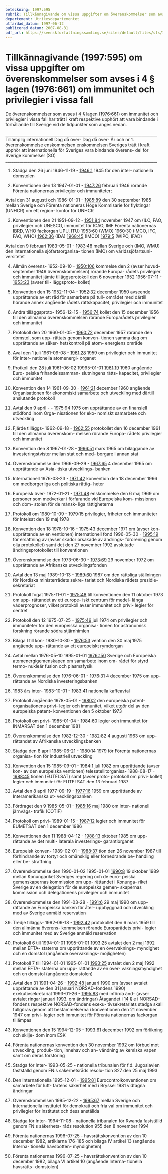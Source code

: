 ```yaml
---
beteckning: 1997:595
rubrik: Tillkännagivande om vissa uppgifter om överenskommelser som avses i 4 § lagen om immunitet och privilegier i vissa fall
departement: Utrikesdepartementet
utfardad_datum: 1997-06-12
publicerad_datum: 2007-08-31
pdf_url: https://svenskforfattningssamling.se/sites/default/files/sfs/1997-06/SFS1997-595.pdf
---
```


# Tillkännagivande (1997:595) om vissa uppgifter om överenskommelser som avses i 4 § lagen (1976:661) om immunitet och privilegier i vissa fall

De överenskommelser som avses i [4 §](#4) lagen ([1976:661](https://selex.se/eli/sfs/1976/661)) om immunitet och privilegier i vissa fall har trätt i kraft respektive upphört att vara bindande i förhållande till Sverige vid de tidpunkter som anges nedan.

____________________________________________________________________________ Tillämplig internationell    Dag då över-   Dag då över-    År och nr 1. överenskommelse		     enskommelsen   enskommelsen    Sveriges trätt i kraft  upphör att      internationella för Sveriges   vara bindande   överens- del	    för Sverige     kommelser (SÖ) ____________________________________________________________________________

1. Stadga den 26 juni	     1946-11-19		-	    [1946:1](https://selex.se/eli/sfs/1946/1) 1945 för den inter- nationella domstolen

2. Konventionen den 13	     1947-01-01		-	    [1947:26](https://selex.se/eli/sfs/1947/26) februari 1946 rörande Förenta nationernas privilegier och immuniteter;

Avtal den 31 augusti och     1986-01-01		-	    [1985:89](https://selex.se/eli/sfs/1985/89) den 30 september 1985 mellan Sverige och Förenta nationeras Höge Kommisarie för flyktingar (UNHCR) om ett region- kontor för UNHCR

3. Konventionen den 21	     1951-09-12		-	    [1951:84](https://selex.se/eli/sfs/1951/84) november 1947 om					    (ILO, FAO, privilegier och						    UNESCO, immunitet för						    ICAO, IMF Förenta nationernas					    IBRD, WHO fackorgan						    UPU, ITU) [1953:60](https://selex.se/eli/sfs/1953/60) (WMO) [1960:30](https://selex.se/eli/sfs/1960/30) (IMCO, IFC, FAO, WHO) [1962:36](https://selex.se/eli/sfs/1962/36) (IDA) [1968:45](https://selex.se/eli/sfs/1968/45) (IMCO) [1979:5](https://selex.se/eli/sfs/1979/5) (WIPO, IFAD)

Avtal den 9 februari	    1983-05-01		-	    [1983:48](https://selex.se/eli/sfs/1983/48) mellan Sverige och					    (IMO, WMU) den internationella sjöfartsorganisa- tionen (IMO) om världssjöfartsuni- versitetet

4. Allmän överens-	    1952-09-10		-	    [1950:106](https://selex.se/eli/sfs/1950/106) kommelse den 2		    (avser huvud- september 1949 		    överenskommelsen) rörande Europa- rådets privilegier och immunitet jämte tilläggsprotokoll den 6 november 1952		    1956-07-11		-	    [1953:23](https://selex.se/eli/sfs/1953/23) (avser till- läggsproto- kollet)

5. Konvention den 15	    1952-11-04		-	    [1952:32](https://selex.se/eli/sfs/1952/32) december 1950 avseende upprättande av ett råd för samarbete på tull- området med därtill hörande annex angående rådets rättskapacitet, privilegier och immunitet

6. Andra tilläggsproto-	    1956-12-15		-	    [1956:74](https://selex.se/eli/sfs/1956/74) kollet den 15 december 1956 till den allmänna överenskommelsen rörande Europarådets privilegier och immunitet

7. Protokoll den 20	    1960-01-05		-	    [1960:72](https://selex.se/eli/sfs/1960/72) december 1957 rörande den domstol, som upp- rättats genom konven- tionen samma dag om upprättande av säker- hetskontroll på atom- energiens område

8. Aval den 1 juli	    1961-09-08		-	    [1961:28](https://selex.se/eli/sfs/1961/28) 1959 om privilegier och immunitet för inter- nationella atomenergi- organet

9. Protkoll den 28 juli	    1961-06-02	    19995-01-01	    [1961:19](https://selex.se/eli/sfs/1961/19) 1960 angående Euro- peiska frihandelssamman- slutningens rätts- kapacitet, privilegier och immunitet

10. Konvention den 14	    1961-09-30		-	    [1961:21](https://selex.se/eli/sfs/1961/21) december 1960 angående Organisationen för ekonomiskt samarbete och utveckling med därtill anslutande protokoll

11. Avtal den 9 april	        -		-	    [1975:94](https://selex.se/eli/sfs/1975/94) 1975 om upprättande av en finansiell stödfond inom Orga- nisationen för eko- nomiskt samarbete och utveckling

12. Fjärde tilläggs-	    1962-09-18		-	    [1962:55](https://selex.se/eli/sfs/1962/55) protokollet den 16 december 1961 till den allmänna överenskom- melsen rörande Europa- rådets privilegier och immunitet

13. Konvention den 8	    1967-01-28		-	    [1966:51](https://selex.se/eli/sfs/1966/51) mars 1965 om biläggande av investeringstvister mellan stat och med- borgare i annan stat

14. Överenskommelse den	    1966-09-29		-	    [1967:65](https://selex.se/eli/sfs/1967/65) 4 december 1965 om upprättande av Asia- tiska utvecklings- banken

15. Internationell	    1976-03-23		-	    [1971:42](https://selex.se/eli/sfs/1971/42) konvention den 18 december 1966 om medborgerliga och politiska rättig- heter

16. Europeisk över-	    1972-01-21		-	    [1971:48](https://selex.se/eli/sfs/1971/48) enskommelse den 6 maj 1969 om personer som medverkar i förfarande vid Europeiska kom- missionen och dom- stolen för de mänsk- liga rättigheterna

17. Protokoll om	    1980-10-09		-	    [1979:15](https://selex.se/eli/sfs/1979/15) privilegier, friheter och immuniteter för Intelsat den 19 maj 1978

18. Konvention den 18	    1978-10-16		-	    [1975:43](https://selex.se/eli/sfs/1975/43) december 1971 om	    (avser kon- upprättande av en	    ventionen) internationell fond	    1996-05-30		-	    [1995:19](https://selex.se/eli/sfs/1995/19) för ersättning av	    (avser skador orsakade av	    ändrings- förorening genom olja	    protokollet) samt det den 27 november 1992 avslutade ändringsprotokollet till konventionen

19. Överenskommelse den	    1973-06-30		-	    [1973:69](https://selex.se/eli/sfs/1973/69) 29 november 1972 om upprättande av Afrikanska utvecklingsfonden

20. Avtal den 13 maj	    1989-10-13		-	    [1989:60](https://selex.se/eli/sfs/1989/60) 1987 om den rättsliga ställningen för Nordiska ministerrådets sekre- tariat och Nordiska rådets presidie- sekretariat

21. Protokoll fogat 	    1975-11-01		-	    [1975:48](https://selex.se/eli/sfs/1975/48) till konventionen den 11 oktober 1973 om upp- rättandet av ett europe- iskt centrum för medel- långa väderprognoser, vilket protokoll avser immunitet och privi- legier för centret

22. Protokoll den 12	    1975-07-25		-	    [1975:49](https://selex.se/eli/sfs/1975/49) juli 1974 om privilegier och immuniteter för den europeiska organisa- tionen för astronomisk forskning rörande södra stjärnhimlen

23. Bilaga I till kon-	    1980-10-30		-	    [1976:53](https://selex.se/eli/sfs/1976/53) vention den 30 maj 1975 angående upp- rättande av ett europeiskt rymdorgan

24. Avtal mellan	    1976-05-10	    1995-01-01	    [1976:150](https://selex.se/eli/sfs/1976/150) Sverige och Europeiska atomenergigemenskapen om samarbete inom om- rådet för styrd termo- nukleär fusion och plasmafysik

25. Överenskommelse den	    1976-06-01		-	    [1976:31](https://selex.se/eli/sfs/1976/31) 4 december 1975 om upp- rättande av Nordiska investeringsbanken

26. 1983 års inter-	    1983-10-01		-	    [1983:41](https://selex.se/eli/sfs/1983/41) nationella kaffeavtal

27. Protokoll angående	    1978-05-01		-	    [1980:2](https://selex.se/eli/sfs/1980/2) den europeiska patent- organisationens privi- legier och immunitet, vilket utgör del av den europeiska patent- konventionen den 5 oktober 1973

28. Protokoll om privi-	    1985-01-04		-	    [1984:60](https://selex.se/eli/sfs/1984/60) legier och immunitet för INMARSAT den 1 december 1981

29. Överenskommelse den	    1982-12-30		-	    [1982:82](https://selex.se/eli/sfs/1982/82) 4 augusti 1963 om upp- rättandet av Afrikanska utvecklingsbanken

30. Stadga den 8 april	    1985-06-21		-	    [1980:14](https://selex.se/eli/sfs/1980/14) 1979 för Förenta nationernas organisa- tion för industriell utveckling

31. Konvention den 15	    1985-09-01		-	    [1984:1](https://selex.se/eli/sfs/1984/1) juli 1982 om upprättande    (avser kon- av den europeiska	    ventionen) telesatellitorganisa-	    1988-08-17		-	    [1988:45](https://selex.se/eli/sfs/1988/45) tionen (EUTELSAT) samt	    (avser proto- protokoll om privi-	    kollet) legier och immunitet för EUTELSAT den 13 februari 1987

32. Avtal den 8 april	    1977-09-19		-	    [1977:16](https://selex.se/eli/sfs/1977/16) 1959 om upprättande av Interamerikanska ut- vecklingsbanken

33. Fördraget den 9	    1985-05-01		-	    [1985:16](https://selex.se/eli/sfs/1985/16) maj 1980 om inter- nationell järnvägs- trafik (COTIF)

34. Protokoll om privi-	    1989-01-15		-	    [1987:12](https://selex.se/eli/sfs/1987/12) legier och immunitet för EUMETSAT den 1 december 1986

35. Konventionen den 11	    1988-04-12		-	    [1988:13](https://selex.se/eli/sfs/1988/13) oktober 1985 om upp- rättande av det multi- laterala investerings- garantiorganet

36. Europeisk konven-	    1989-02-01		-	    [1988:37](https://selex.se/eli/sfs/1988/37) tion den 26 november 1987 till förhindrande av tortyr och omänsklig eller förnedrande be- handling eller be- straffning

37. Överenskommelse den	    1990-01-02	    1995-01-01	    [1990:8](https://selex.se/eli/sfs/1990/8) 19 oktober 1989 mellan Konungariket Sveriges regering och de euro- peiska  gemenskapernas kommission om upp- rättandet i Konunga- riket Sverige av en delegation för de europeiska gemen- skapernas kommission och delegationens privilegier och immunitet

38. Överenskommelse den	    1991-03-28		-	    [1991:6](https://selex.se/eli/sfs/1991/6) 29 maj 1990 om upp- rättande av Europeiska banken för åter- uppbyggnad och utveckling med av Sverige anmäld reservation

39. Tredje tilläggs-	    1992-09-18		-	    [1992:42](https://selex.se/eli/sfs/1992/42) protokollet den 6 mars 1959 till den allmänna överens- kommelsen rörande Europarådets privi- legier och immunitet med av Sverige anmäld reservation

40. Protokoll 6 till	    1994-01-01	    1995-01-01	    [1993:25](https://selex.se/eli/sfs/1993/25) avtalet den 2 maj 1992 mellan EFTA- staterna om upprättande av en övervaknings- myndighet och en domstol (angående övervaknings- möjligheten)

41. Protokoll 7 till	    1994-01-01	    1995-01-01	    [1993:25](https://selex.se/eli/sfs/1993/25) avtalet den 2 maj 1992 mellan EFTA- staterna om upp- rättande av en över- vakningsmyndighet och en domstol (angående domstolen)

42. Avtal den 31	    1991-04-26		-	    [1992:48](https://selex.se/eli/sfs/1992/48) januari 1990 om		    (avser avtalet upprättande av		    den 31 januari NORSAD-fondens		    1990) exekutivsekretariat	    1993-01-26		-	    [1995:83](https://selex.se/eli/sfs/1995/83) med införda änd-	    (avser avtalet ringar januari 1993.	    om ändringar) Åtagandet i [14 §](#14) e i NORSAD-fondens respektive NORSAD-fondens exeku- tivsekretariats stadga skall fullgöras genom att bestämmelserna i konventionen den 21 november 1947 om privi- legier och immunitet för Förenta nationernas fackorgan tillämpas

43. Konventionen den 15	    1994-12-05		-	    [1993:61](https://selex.se/eli/sfs/1993/61) december 1992 om förlikning och skilje- dom inom ESK

44. Förenta nationernas konvention den 30 november 1992 om förbud mot utveckling, produk- tion, innehav och an- vändning av kemiska vapen samt om deras förstöring

45. Stadga för Inter-	    1993-05-25		- nationella tribunalen för f.d. Jugoslavien fastställd genom FN:s säkerhetsråds resolu- tion 827 den 25 maj 1993

46. Den internationella	    1995-12-01		-	    [1995:81](https://selex.se/eli/sfs/1995/81) Eurocontrolkonventionen om samarbete för luft- fartens säkerhet med i Bryssel 1981 vidtagna ändringar

47. Överenskommelsen	    1995-12-22		-	    [1995:67](https://selex.se/eli/sfs/1995/67) mellan Sverige och Internationella institutet för demokrati och fria val om immunitet och privilegier för institutet och dess anställda

48. Stadga för Inter-	    1994-11-08		- nationella tribunalen för Rwanda fastställd genom FN:s säkerhets- råds resolution 955 den 8 november 1994

49. Förenta nationernas	    1996-07-25		- havsrättskonvention av den 10 december 1982, artiklarna 176-185 och bilaga IV artikel 13 (angående Interna- tionella havsbotten- myndigheten)

50. Förenta nationernas	    1996-07-25		- havsrättskonvention av den 10 december 1982, bilaga VI artikel 10 (angående Interna- tionella havsrätts- domstolen)
